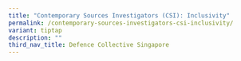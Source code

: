 ```yaml
---
title: "Contemporary Sources Investigators (CSI): Inclusivity"
permalink: /contemporary-sources-investigators-csi-inclusivity/
variant: tiptap
description: ""
third_nav_title: Defence Collective Singapore
---
```

